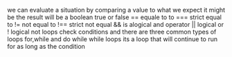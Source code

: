 we can evaluate a situation by comparing a value to what we expect it might be 
the result will be a boolean true or false 
== equale to to 
=== strict equal to
!= not equal to 
!== strict not equal 
&& is alogical and operator 
|| logical or 
! logical not 
loops check conditions and there are three common types of loops 
for,while and do while 
while loops its a loop that will continue to run for as long as the condition 
